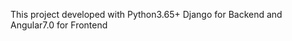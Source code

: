 This project developed with Python3.65+ Django for Backend and Angular7.0 for Frontend

        
        
